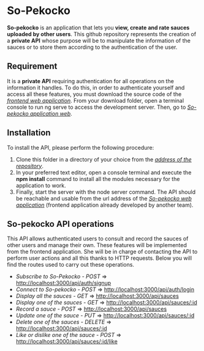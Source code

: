 # So-Pekocko

**So-pekocko** is an application that lets you **view, create and rate sauces uploaded by other users**. This github repository represents the creation of a **private API** whose purpose will be to manipulate the information of the sauces or to store them according to the authentication of the user.

## Requirement

It is a **private API** requiring authentication for all operations on the information it handles. To do this, in order to authenticate yourself and access all these features, you must download the source code of the *[frontend web application](https://github.com/OpenClassrooms-Student-Center/dwj-projet6.git)*.
From your download folder, open a terminal console to run ng serve to access the development server. Then, go to *[So-pekocko application web](http://localhost:4200/)*.

## Installation

To install the API, please perform the following procedure:
1. Clone this folder in a directory of your choice from the *[address of the repository](https://github.com/Jonathan-admin/So-Pekocko.git)*.
2. In your preferred text editor, open a console terminal and execute the **npm install** command to install all the modules necessary for the application to work.
3. Finally, start the server with the node server command. The API should be reachable and usable from the url address of the *[So-pekocko web application](http://localhost:4200/)* (frontend application already developed by another team).

## So-pekocko API operations

This API allows authenticated users to consult and record the sauces of other users and manage their own. These features will be implemented from the frontend application. She will be in charge of contacting the API to perform user actions and all this thanks to HTTP requests. Below you will find the routes used to carry out these operations.
* *Subscribe to So-Pekocko - POST* => [http://localhost:3000/api/auth/signup](http://localhost:3000/api/auth/signup)
* *Connect to So-pekocko - POST* => [http://localhost:3000/api/auth/login](http://localhost:3000/api/auth/login)
* *Display all the sauces - GET* => [http://localhost:3000/api/sauces](http://localhost:3000/api/sauces)
* *Display one of the sauces - GET* => [http://localhost:3000/api/sauces/:id](http://localhost:3000/api/sauces/:id)
* *Record a sauce - POST* => [http://localhost:3000/api/sauces](http://localhost:3000/api/sauces)
* *Update one of the sauce - PUT* => [http://localhost:3000/api/sauces/:id](http://localhost:3000/api/sauces/:id)
* *Delete one of the sauces - DELETE* => [http://localhost:3000/api/sauces/:id](http://localhost:3000/api/sauces/:id)
* *Like or dislike one of the sauce - POST* => [http://localhost:3000/api/sauces/:id/like](http://localhost:3000/api/sauces/:id/like)
